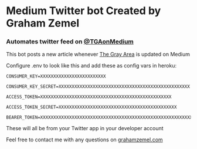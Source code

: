 # Medium Twitter bot Created by Graham Zemel  
### Automates twitter feed on [@TGAonMedium](https://twitter.com/tgaonmedium)
This bot posts a new article whenever [The Gray Area](https://medium.com/the-gray-area) is updated on Medium  

Configure .env to look like this and add these as config vars in heroku:  
```
CONSUMER_KEY=XXXXXXXXXXXXXXXXXXXXXXXXX

CONSUMER_KEY_SECRET=XXXXXXXXXXXXXXXXXXXXXXXXXXXXXXXXXXXXXXXXXXXXXXXXXX

ACCESS_TOKEN=XXXXXXXXXXXXXXXXXXXXXXXXXXXXXXXXXXXXXXXXXXXXXXXXXX

ACCESS_TOKEN_SECRET=XXXXXXXXXXXXXXXXXXXXXXXXXXXXXXXXXXXXXXXXXXXXX

BEARER_TOKEN=XXXXXXXXXXXXXXXXXXXXXXXXXXXXXXXXXXXXXXXXXXXXXXXXXXXXXXXXXXXXXXXXXXXXXXXXXXXXXXXXXXXXXXXXXXXXXXXXXXXXXXXXXXXXXXXX
```

These will all be from your Twitter app in your developer account

Feel free to contact me with any questions on [grahamzemel.com](https://grahamzemel.com/contact)